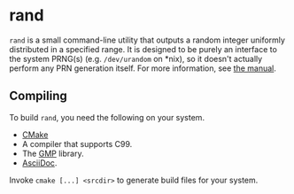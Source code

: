rand
======
`rand` is a small command-line utility that outputs a random integer uniformly
distributed in a specified range. It is designed to be purely an interface to
the system PRNG(s) (e.g. `/dev/urandom` on \*nix), so it doesn't actually
perform any PRN generation itself. For more information, see
[the manual](docs/manual.asciidoc).

Compiling
---------
To build `rand`, you need the following on your system.

*   [CMake](http://www.cmake.org)
*   A compiler that supports C99.
*   The [GMP](http://gmplib.org/) library.
*   [AsciiDoc](http://www.methods.co.nz/asciidoc/).

Invoke `cmake [...] <srcdir>` to generate build files for your system.
